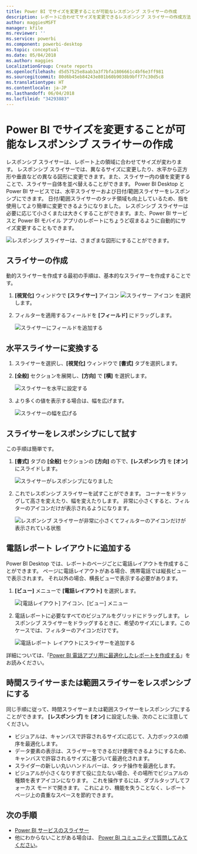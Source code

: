 ```yaml
---
title: Power BI でサイズを変更することが可能なレスポンシブ スライサーの作成
description: レポートに合わせてサイズを変更できるレスポンシブ スライサーの作成方法について説明します。
author: maggiesMSFT
manager: kfile
ms.reviewer: ''
ms.service: powerbi
ms.component: powerbi-desktop
ms.topic: conceptual
ms.date: 05/04/2018
ms.author: maggies
LocalizationGroup: Create reports
ms.openlocfilehash: d5d57525e8aab3a3f7bfa1806661c4bf6e3ff981
ms.sourcegitcommit: 80d6b45eb84243e801b60b9038b9bff77c30d5c8
ms.translationtype: HT
ms.contentlocale: ja-JP
ms.lasthandoff: 06/04/2018
ms.locfileid: "34293883"
---
```

# <a name="create-a-responsive-slicer-you-can-resize-in-power-bi"></a>Power BI でサイズを変更することが可能なレスポンシブ スライサーの作成

レスポンシブ スライサーは、レポート上の領域に合わせてサイズが変わります。 レスポンシブ スライサーでは、異なるサイズに変更したり、水平から正方形や垂直などの異なる図形に変更できます。また、スライサー内の値を変更することで、スライサー自体を並べ替えることができます。 Power BI Desktop と Power BI サービスでは、水平スライサーおよび日付/範囲スライサーをレスポンシブにできます。 日付/範囲スライサーのタッチ領域も向上しているため、指を使用してより簡単に変更できるようになりました。 レスポンシブ スライサーは必要に応じて小さくまたは大きくすることができます。また、Power BI サービスと Power BI モバイル アプリのレポートにちょうど収まるように自動的にサイズ変更することもできます。 

![レスポンシブ スライサーは、さまざまな図形にすることができます。](media/power-bi-slicer-filter-responsive/power-bi-slicer-filter-responsive-0-slicer.gif)

## <a name="create-a-slicer"></a>スライサーの作成

動的スライサーを作成する最初の手順は、基本的なスライサーを作成することです。 

1. **[視覚化]** ウィンドウで **[スライサー]** アイコン ![スライサー アイコン](media/power-bi-slicer-filter-responsive/power-bi-slicer-filter-responsive-0-slicer-icon.png) を選択します。
2. フィルターを適用するフィールドを **[フィールド]** にドラッグします。

    ![スライサーにフィールドを追加する](media/power-bi-slicer-filter-responsive/power-bi-slicer-filter-responsive-1-create.png)

## <a name="convert-to-a-horizontal-slicer"></a>水平スライサーに変換する

1. スライサーを選択し、**[視覚化]** ウィンドウで **[書式]** タブを選択します。
2. **[全般]** セクションを展開し、**[方向]** で **[横]** を選択します。

    ![スライサーを水平に設定する](media/power-bi-slicer-filter-responsive/power-bi-slicer-filter-responsive-2-horizontal.png) 

1.  より多くの値を表示する場合は、幅を広げます。

     ![スライサーの幅を広げる](media/power-bi-slicer-filter-responsive/power-bi-slicer-filter-responsive-3-wider.png)

## <a name="make-it-responsive-and-experiment-with-it"></a>スライサーをレスポンシブにして試す

この手順は簡単です。 

1. **[書式]** タブの **[全般]** セクションの **[方向]** の下で、**[レスポンシブ]** を **[オン]** にスライドします。  

    ![スライサーがレスポンシブになりました](media/power-bi-slicer-filter-responsive/power-bi-slicer-filter-responsive-4-responsive-on.png)

1. これでレスポンシブ スライサーを試すことができます。 コーナーをドラッグして高さを変えたり、幅を変えたりします。 非常に小さくすると、フィルターのアイコンだけが表示されるようになります。

    ![レスポンシブ スライサーが非常に小さくてフィルターのアイコンだけが表示されている状態](media/power-bi-slicer-filter-responsive/power-bi-slicer-filter-responsive-5-mini-icon.png)

## <a name="add-it-to-a-phone-report-layout"></a>電話レポート レイアウトに追加する

Power BI Desktop では、レポートのページごとに電話レイアウトを作成することができます。 ページに電話レイアウトがある場合、携帯電話では縦長ビューで表示されます。 それ以外の場合、横長ビューで表示する必要があります。 

1. **[ビュー]** メニューで **[電話レイアウト]** を選択します。

     ![[電話レイアウト] アイコン、[ビュー] メニュー](media/power-bi-slicer-filter-responsive/power-bi-slicer-filter-responsive-6-phone-layout-button.png)
    
1. 電話レポートに必要なすべてのビジュアルをグリッドにドラッグします。 レスポンシブ スライサーをドラッグするときに、希望のサイズにします。このケースでは、フィルターのアイコンだけです。

    ![電話レポート レイアウトにスライサーを追加する](media/power-bi-slicer-filter-responsive/power-bi-slicer-filter-responsive-7-phone-slicer-icon.png)

詳細については、「[Power BI 電話アプリ用に最適化したレポートを作成する](desktop-create-phone-report.md)」をお読みください。

## <a name="make-a-time-or-range-slicer-responsive"></a>時間スライサーまたは範囲スライサーをレスポンシブにする

同じ手順に従って、時間スライサーまたは範囲スライサーをレスポンシブにすることができます。 **[レスポンシブ]** を **[オン]** に設定した後、次のことに注意してください。

- ビジュアルは、キャンバスで許容されるサイズに応じて、入力ボックスの順序を最適化します。 
- データ要素の表示は、スライサーをできるだけ使用できるようにするため、キャンバスで許容されるサイズに基づいて最適化されます。 
- スライダーの新しい丸いハンドルバーは、タッチ操作を最適化します。 
- ビジュアルが小さくなりすぎて役に立たない場合、その場所でビジュアルの種類を表すアイコンになります。 これを操作するには、ダブルタップしてフォーカス モードで開きます。 これにより、機能を失うことなく、レポート ページ上の貴重なスペースを節約できます。

## <a name="next-steps"></a>次の手順

- [Power BI サービスのスライサー](power-bi-visualization-slicers.md)
- 他にわからないことがある場合は、 [Power BI コミュニティで質問してみてください](http://community.powerbi.com/)。